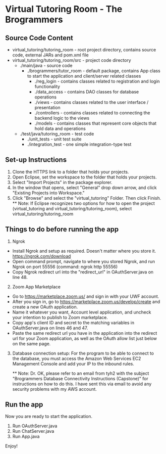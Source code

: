 # **Virtual Tutoring Room - The Brogrammers**

## **Source Code Content**

- virtual_tutoring/tutoring_room - root project directory, contains source code, external JARs and pom.xml file
- virtual_tutoring/tutoring_room/src - project code directory
    - ./main/java - source code
        - ./brogrammers/tutor_room - default package, contains App class to start the application and client/server related classes
            - ./reg_login - contains classes related to registration and login functionality
            - ./data_access - contains DAO classes for database operations
            - ./views - contains classes related to the user interface / presentation
            - ./controllers - contains classes related to connecting the backend logic to the views
            - ./models - contains classes that represent core objects that hold data and operations
    - ./test/java/tutoring_room - test code
        - ./unit_tests - unit test suite
        - ./integration_test - one simple integration-type test

## **Set-up Instructions**

1. Clone the HTTPS link to a folder that holds your projects.
2. Open Eclipse, set the workspace to the folder that holds your projects.
3. Select "Import Projects" in the package explorer.
4. In the window that opens, select "General" drop down arrow, and click "Existing Projects into Workspace."
5. Click "Browse" and select the "virtual_tutoring" Folder. Then click Finish.
** Note: If Eclipse recognizes two options for how to open the project (virtual_tutoring and virtual_tutoring/tutoring_room), select virtual_tutoring/tutoring_room

## **Things to do before running the app**

1. Ngrok
- Install Ngrok and setup as required. Doesn't matter where you store it. https://ngrok.com/download
- Open command prompt, navigate to where you stored Ngrok, and run Ngrok on port 55556 (command: ngrok http 55556)
- Copy Ngrok redirect url into the "redirect_url" in OAuthServer.java on line 48.

2. Zoom App Marketplace
- Go to https://marketplace.zoom.us/ and sign in with your UWF account.
- After you sign in, go to https://marketplace.zoom.us/develop/create and create a new OAuth application. 
- Name it whatever you want, Account level application, and uncheck your intention to publish to Zoom marketplace. 
- Copy app's client ID and secret to the matching variables in OAuthServer.java on lines 46 and 47.
- Paste the same redirect url you have in the application into the redirect url for your Zoom application, as well as the OAuth allow list just below on the same page.

3. Database connection setup: For the program to be able to connect to the database, you must access the Amazon Web Services EC2 Management Console and add your IP to the inbound rules.
    
      ** Note: Dr. OK, please refer to an email from tyh2 with the subject "Brogrammers Database Connectivity Instructions (Capstone)" for instructions on how to do this. I have sent this via email to avoid any security problems with my AWS account.


## **Run the app**
Now you are ready to start the application.
1. Run OAuthServer.java
2. Run ChatServer.java
3. Run App.java

Enjoy!
